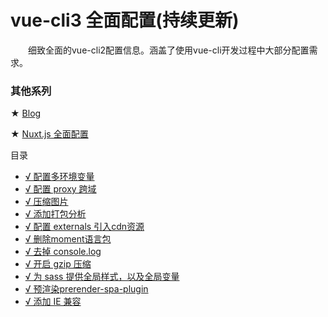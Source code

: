 # vue-cli3 全面配置(持续更新)
&emsp;&emsp;细致全面的vue-cli2配置信息。涵盖了使用vue-cli开发过程中大部分配置需求。


### 其他系列
★ [Blog](https://github.com/staven630/blog)

★ [Nuxt.js 全面配置](https://github.com/staven630/nuxt-config)


<span id="top">目录</span>

- [√ 配置多环境变量](#env)
- [√ 配置 proxy 跨域](#proxy)
- [√ 压缩图片](#compressimage)
- [√ 添加打包分析](#analyze)
- [√ 配置 externals 引入cdn资源](#externals)
- [√ 删除moment语言包](#moment)
- [√ 去掉 console.log](#log)
- [√ 开启 gzip 压缩](#gzip)
- [√ 为 sass 提供全局样式，以及全局变量](#globalscss)
- [√ 预渲染prerender-spa-plugin](#prerender)
- [√ 添加 IE 兼容](#ie)